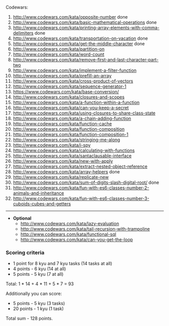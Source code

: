 Codewars:

   1. http://www.codewars.com/kata/opposite-number done
   2. http://www.codewars.com/kata/basic-mathematical-operations done
   3. http://www.codewars.com/kata/printing-array-elements-with-comma-delimiters done
   4. http://www.codewars.com/kata/transportation-on-vacation done
   5. http://www.codewars.com/kata/get-the-middle-character done
   6. http://www.codewars.com/kata/partition-on
   7. http://www.codewars.com/kata/word-count
   8. http://www.codewars.com/kata/remove-first-and-last-character-part-two
   9. http://www.codewars.com/kata/implement-a-filter-function
   10. http://www.codewars.com/kata/prefill-an-array
   11. http://www.codewars.com/kata/cross-product-of-vectors
   12. http://www.codewars.com/kata/sequence-generator-1
   13. https://www.codewars.com/kata/base-conversion/
   14. http://www.codewars.com/kata/closures-and-scopes
   15. http://www.codewars.com/kata/a-function-within-a-function
   16. http://www.codewars.com/kata/can-you-keep-a-secret
   17. http://www.codewars.com/kata/using-closures-to-share-class-state
   18. http://www.codewars.com/kata/a-chain-adding-function
   19. http://www.codewars.com/kata/function-cache
   20. http://www.codewars.com/kata/function-composition
   21. http://www.codewars.com/kata/function-composition-1
   22. http://www.codewars.com/kata/stringing-me-along
   23. http://www.codewars.com/kata/i-spy
   24. http://www.codewars.com/kata/calculating-with-functions
   25. http://www.codewars.com/kata/santaclausable-interface
   26. http://www.codewars.com/kata/new-with-apply
   27. http://www.codewars.com/kata/extract-nested-object-reference
   28. http://www.codewars.com/kata/array-helpers done
   29. http://www.codewars.com/kata/replicate-new
   30. http://www.codewars.com/kata/sum-of-digits-slash-digital-root/ done
   31. http://www.codewars.com/kata/fun-with-es6-classes-number-2-animals-and-inheritance
   32. http://www.codewars.com/kata/fun-with-es6-classes-number-3-cuboids-cubes-and-getters

   ---
     
  - __Optional__
     - http://www.codewars.com/kata/lazy-evaluation
     - http://www.codewars.com/kata/tail-recursion-with-trampoline
     - http://www.codewars.com/kata/functional-sql
     - http://www.codewars.com/kata/can-you-get-the-loop
  
  ### Scoring criteria
*  1 point for 8 kyu and 7 kyu tasks (14 tasks at all)
*  4 points - 6 kyu (14 at all)
*  5 points - 5 kyu (7 at all)

Total: 1 * 14 + 4 * 11 + 5 * 7  = 93

Additionally you can score:
*  5 points - 5 kyu (3 tasks)
*  20 points - 1 kyu (1 task)

Total sum - 128 points. 
